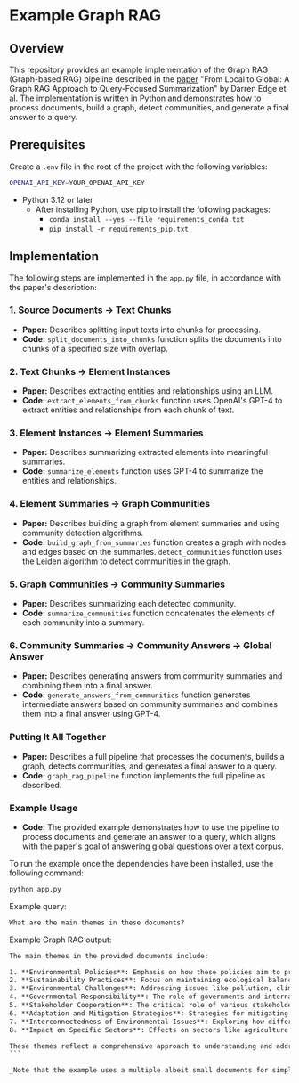 # Example Graph RAG

## Overview

This repository provides an example implementation of the Graph RAG (Graph-based RAG) pipeline described in the [paper](https://arxiv.org/abs/2404.16130) "From Local to Global: A Graph RAG Approach to Query-Focused Summarization" by Darren Edge et al. The implementation is written in Python and demonstrates how to process documents, build a graph, detect communities, and generate a final answer to a query.

## Prerequisites

Create a `.env` file in the root of the project with the following variables:

```bash
OPENAI_API_KEY=YOUR_OPENAI_API_KEY
```

- Python 3.12 or later
  - After installing Python, use pip to install the following packages:
    - `conda install --yes --file requirements_conda.txt`
    - `pip install -r requirements_pip.txt`

## Implementation

The following steps are implemented in the `app.py` file, in accordance with the paper's description:

### 1. Source Documents → Text Chunks

- **Paper:** Describes splitting input texts into chunks for processing.
- **Code:** `split_documents_into_chunks` function splits the documents into chunks of a specified size with overlap.

### 2. Text Chunks → Element Instances

- **Paper:** Describes extracting entities and relationships using an LLM.
- **Code:** `extract_elements_from_chunks` function uses OpenAI's GPT-4 to extract entities and relationships from each chunk of text.

### 3. Element Instances → Element Summaries

- **Paper:** Describes summarizing extracted elements into meaningful summaries.
- **Code:** `summarize_elements` function uses GPT-4 to summarize the entities and relationships.

### 4. Element Summaries → Graph Communities

- **Paper:** Describes building a graph from element summaries and using community detection algorithms.
- **Code:** `build_graph_from_summaries` function creates a graph with nodes and edges based on the summaries. `detect_communities` function uses the Leiden algorithm to detect communities in the graph.

### 5. Graph Communities → Community Summaries

- **Paper:** Describes summarizing each detected community.
- **Code:** `summarize_communities` function concatenates the elements of each community into a summary.

### 6. Community Summaries → Community Answers → Global Answer

- **Paper:** Describes generating answers from community summaries and combining them into a final answer.
- **Code:** `generate_answers_from_communities` function generates intermediate answers based on community summaries and combines them into a final answer using GPT-4.

### Putting It All Together

- **Paper:** Describes a full pipeline that processes the documents, builds a graph, detects communities, and generates a final answer to a query.
- **Code:** `graph_rag_pipeline` function implements the full pipeline as described.

### Example Usage

- **Code:** The provided example demonstrates how to use the pipeline to process documents and generate an answer to a query, which aligns with the paper's goal of answering global questions over a text corpus.

To run the example once the dependencies have been installed, use the following command:

```bash
python app.py
```

Example query:

```txt
What are the main themes in these documents?
```

Example Graph RAG output:

````txt
The main themes in the provided documents include:

1. **Environmental Policies**: Emphasis on how these policies aim to protect natural ecosystems, promote sustainability, and address environmental challenges.
2. **Sustainability Practices**: Focus on maintaining ecological balance and health.
3. **Environmental Challenges**: Addressing issues like pollution, climate change, deforestation, and their broader impacts on wildlife, human health, and the economy.
4. **Governmental Responsibility**: The role of governments and international organizations in enforcing and implementing environmental policies.
5. **Stakeholder Cooperation**: The critical role of various stakeholders, including local authorities and communities, in upholding and promoting environmental policies.
6. **Adaptation and Mitigation Strategies**: Strategies for mitigating the effects of climate change, including renewable energy adoption, efficient water use, and sustainable agriculture.
7. **Interconnectedness of Environmental Issues**: Exploring how different environmental issues are interconnected, such as deforestation leading to pollution and climate change.
8. **Impact on Specific Sectors**: Effects on sectors like agriculture (e.g., reduced yields, food security) and their relationships to environmental factors.

These themes reflect a comprehensive approach to understanding and addressing complex environmental issues through policy, cooperation, and sustainable practices.
```

_Note that the example uses a multiple albeit small documents for simplicity. In a real-world scenario, you would need to process multiple large documents and answer multiple queries. Expect the script to run for several minutes and cost around $3-5 in OpenAI credits using the GPT-4o model for all of the NLP tasks._
````
